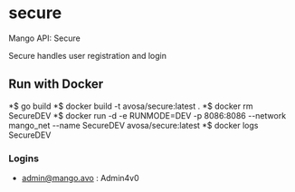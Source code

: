 # secure
Mango API: Secure

Secure handles user registration and login

## Run with Docker
*$ go build
*$ docker build -t avosa/secure:latest .
*$ docker rm SecureDEV
*$ docker run -d -e RUNMODE=DEV -p 8086:8086 --network mango_net --name SecureDEV avosa/secure:latest 
*$ docker logs SecureDEV

### Logins
* admin@mango.avo : Admin4v0